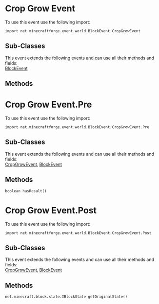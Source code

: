 # Crop Grow Event

To use this event use the following import:
```groovy:no-line-numbers
import net.minecraftforge.event.world.BlockEvent.CropGrowEvent
```

## Sub-Classes
This event extends the following events and can use all their methods and fields: <br>
[BlockEvent](block_event.md)

## Methods
# Crop Grow Event.Pre

To use this event use the following import:
```groovy:no-line-numbers
import net.minecraftforge.event.world.BlockEvent.CropGrowEvent.Pre
```

## Sub-Classes
This event extends the following events and can use all their methods and fields: <br>
[CropGrowEvent](crop_grow_event.md), [BlockEvent](block_event.md)

## Methods
```groovy:no-line-numbers
boolean hasResult()
```

# Crop Grow Event.Post

To use this event use the following import:
```groovy:no-line-numbers
import net.minecraftforge.event.world.BlockEvent.CropGrowEvent.Post
```

## Sub-Classes
This event extends the following events and can use all their methods and fields: <br>
[CropGrowEvent](crop_grow_event.md), [BlockEvent](block_event.md)

## Methods
```groovy:no-line-numbers
net.minecraft.block.state.IBlockState getOriginalState()
```
